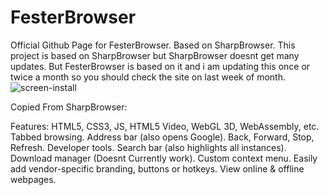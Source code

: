 # FesterBrowser
Official Github Page for FesterBrowser. Based on SharpBrowser.
This project is based on SharpBrowser but SharpBrowser doesnt get many updates. But FesterBrowser is based on it and i am updating this once or twice a month so you should check the site on last week of month.
<img src="[[/ChrisTitusTech/winutil/raw/test-2023-11-15/screen-install.png](https://github.com/Jimputinfn/FesterBrowser/blob/main/photo.png)]([https://image.jimcdn.com/app/cms/image/transf/dimension=278x10000:format=png/path/s794d6cfdb8536537/image/iefaaef77e8353fcf/version/1700847102/image.png](https://github.com/Jimputinfn/FesterBrowser/blob/main/photo.png?raw=true))" alt="screen-install" style="max-width: 100%;">

Copied From SharpBrowser:

Features: 
HTML5, CSS3, JS, HTML5 Video, WebGL 3D, WebAssembly, etc.
Tabbed browsing.
Address bar (also opens Google).
Back, Forward, Stop, Refresh.
Developer tools.
Search bar (also highlights all instances).
Download manager (Doesnt Currently work).
Custom context menu.
Easily add vendor-specific branding, buttons or hotkeys.
View online & offline webpages.
